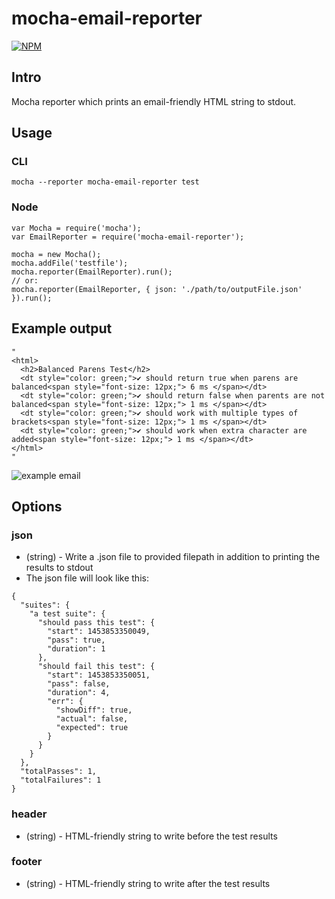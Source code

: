 # mocha-email-reporter

[![NPM](https://nodei.co/npm/mocha-email-reporter.png?downloads=true&downloadRank=true&stars=true)](https://nodei.co/npm/mocha-email-reporter/)

## Intro

Mocha reporter which prints an email-friendly HTML string to stdout.

## Usage

### CLI

```mocha --reporter mocha-email-reporter test```

### Node

```
var Mocha = require('mocha');
var EmailReporter = require('mocha-email-reporter');

mocha = new Mocha();
mocha.addFile('testfile');
mocha.reporter(EmailReporter).run();
// or:
mocha.reporter(EmailReporter, { json: './path/to/outputFile.json' }).run();
```

## Example output
```
"
<html>
  <h2>Balanced Parens Test</h2>
  <dt style="color: green;">✔ should return true when parens are balanced<span style="font-size: 12px;"> 6 ms </span></dt>
  <dt style="color: green;">✔ should return false when parents are not balanced<span style="font-size: 12px;"> 1 ms </span></dt>
  <dt style="color: green;">✔ should work with multiple types of brackets<span style="font-size: 12px;"> 1 ms </span></dt>
  <dt style="color: green;">✔ should work when extra character are added<span style="font-size: 12px;"> 1 ms </span></dt>
</html>
"
```

![example email](img/example.png)

## Options

### json
- (string) - Write a .json file to provided filepath in addition to printing the results to stdout
- The json file will look like this:
```
{
  "suites": {
    "a test suite": {
      "should pass this test": {
        "start": 1453853350049,
        "pass": true,
        "duration": 1
      },
      "should fail this test": {
        "start": 1453853350051,
        "pass": false,
        "duration": 4,
        "err": {
          "showDiff": true,
          "actual": false,
          "expected": true
        }
      }
    }
  },
  "totalPasses": 1,
  "totalFailures": 1
}
```
### header
- (string) - HTML-friendly string to write before the test results
### footer
- (string) - HTML-friendly string to write after the test results
